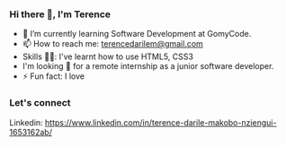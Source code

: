 ### Hi there 👋, I'm Terence

- 🌱 I’m currently learning Software Development at GomyCode.
- 📫 How to reach me: terencedarilem@gmail.com
- Skills 💪🏽: I've learnt how to use HTML5, CSS3
- I'm looking 🔎 for a remote internship as a junior software developer.
- ⚡ Fun fact: I love

### Let's connect
Linkedin: https://www.linkedin.com/in/terence-darile-makobo-nziengui-1653162ab/

